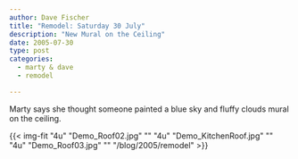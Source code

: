 ```yaml
---
author: Dave Fischer
title: "Remodel: Saturday 30 July"
description: "New Mural on the Ceiling"
date: 2005-07-30
type: post
categories:
  - marty & dave
  - remodel

---
```


Marty says she thought someone painted a blue sky and fluffy clouds mural on the ceiling.

<!--more-->

{{< img-fit
    "4u" "Demo_Roof02.jpg" ""
    "4u" "Demo_KitchenRoof.jpg" ""
    "4u" "Demo_Roof03.jpg" ""
    "/blog/2005/remodel" >}}

